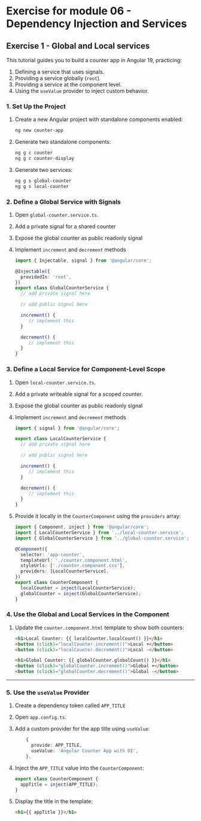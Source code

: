 # Exercise for module 06 - Dependency Injection and Services

## Exercise 1 - Global and Local services

This tutorial guides you to build a counter app in Angular 19, practicing:
1. Defining a service that uses signals.
2. Providing a service globally (`root`).
3. Providing a service at the component level.
4. Using the `useValue` provider to inject custom behavior.

### 1. Set Up the Project
1. Create a new Angular project with standalone components enabled:  
   ```bash
   ng new counter-app
   ```

2. Generate two standalone components:  
   ```bash
   ng g c counter
   ng g c counter-display
   ```

3. Generate two services:  
   ```bash
   ng g s global-counter
   ng g s local-counter
   ```

### 2. Define a Global Service with Signals
1. Open `global-counter.service.ts`.  
2. Add a private signal for a shared counter
3. Expose the global counter as public readonly signal
4. Implement `increment` and `decrement` methods

   ```typescript
   import { Injectable, signal } from '@angular/core';

   @Injectable({
     providedIn: 'root',
   })
   export class GlobalCounterService {
     // add private signal here

     // add public signal here

     increment() {
        // implement this
     }

     decrement() {
        // implement this
     }
   }
   ```

### 3. Define a Local Service for Component-Level Scope
1. Open `local-counter.service.ts`.  
2. Add a private writeable signal for a scoped counter. 
3. Expose the global counter as public readonly signal
4. Implement `increment` and `decrement` methods


   ```typescript
   import { signal } from '@angular/core';

   export class LocalCounterService {
     // add private signal here

     // add public signal here

     increment() {
        // implement this
     }

     decrement() {
        // implement this
     }
   }
   ```

3. Provide it locally in the `CounterComponent` using the `providers` array:  
   ```typescript
   import { Component, inject } from '@angular/core';
   import { LocalCounterService } from '../local-counter.service';
   import { GlobalCounterService } from '../global-counter.service';

   @Component({
     selector: 'app-counter',
     templateUrl: './counter.component.html',
     styleUrls: ['./counter.component.css'],
     providers: [LocalCounterService],
   })
   export class CounterComponent {
     localCounter = inject(LocalCounterService);
     globalCounter = inject(GlobalCounterService);
   }
   ```


### 4. Use the Global and Local Services in the Component
1. Update the `counter.component.html` template to show both counters:  
   ```html
   <h1>Local Counter: {{ localCounter.localCount() }}</h1>
   <button (click)="localCounter.increment()">Local +</button>
   <button (click)="localCounter.decrement()">Local -</button>

   <h1>Global Counter: {{ globalCounter.globalCount() }}</h1>
   <button (click)="globalCounter.increment()">Global +</button>
   <button (click)="globalCounter.decrement()">Global -</button>
   ```

---

### 5. Use the `useValue` Provider
1. Create a dependency token called `APP_TITLE`
2. Open `app.config.ts`.
3. Add a custom provider for the app title using `useValue`:  
   ```typescript
       {
         provide: APP_TITLE,
         useValue: 'Angular Counter App with DI',
       },
   ```

4. Inject the `APP_TITLE` value into the `CounterComponent`:  
   ```typescript
   export class CounterComponent {
     appTitle = inject(APP_TITLE);
   }
   ```

5. Display the title in the template:  
   ```html
   <h1>{{ appTitle }}</h1>
   ```

